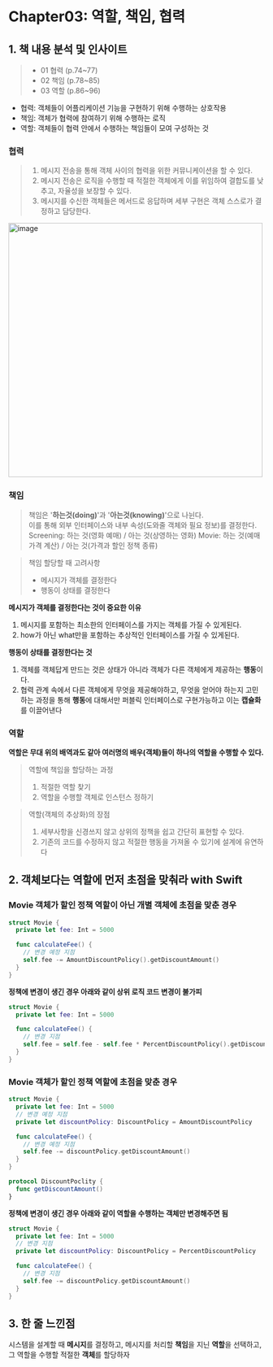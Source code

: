 # Chapter03: 역할, 책임, 협력

## 1. 책 내용 분석 및 인사이트
> - 01 협력 (p.74~77)
> - 02 책임 (p.78~85)
> - 03 역할 (p.86~96)

- 협력: 객체들이 어플리케이션 기능을 구현하기 위해 수행하는 상호작용
- 책임: 객체가 협력에 참여하기 위해 수행하는 로직
- 역할: 객체들이 협력 안에서 수행하는 책임들이 모여 구성하는 것

### 협력
> 1. 메시지 전송을 통해 객체 사이의 협력을 위한 커뮤니케이션을 할 수 있다.<br/>
> 2. 메시지 전송은 로직을 수행할 때 적절한 객체에게 이를 위임하여 결합도를 낮추고, 자율성을 보장할 수 있다.<br/>
> 3. 메시지를 수신한 객체들은 메서드로 응답하며 세부 구현은 객체 스스로가 결정하고 담당한다.

<img width="500" alt="image" src="https://github.com/HM4725/ObjectStudy/assets/26588989/b815d811-8d4e-4e31-b6dc-1e52bc7ada02">

### 책임
> 책임은 '**하는것(doing)**'과 '**아는것(knowing)**'으로 나뉜다.<br/>
> 이를 통해 외부 인터페이스와 내부 속성(도와줄 객체와 필요 정보)를 결정한다.<br/>
> Screening: 하는 것(영화 예매) / 아는 것(상영하는 영화)
> Movie: 하는 것(예매 가격 계산) / 아는 것(가격과 할인 정책 종류)

> 책임 할당할 때 고려사항
> - 메시지가 객체를 결정한다
> - 행동이 상태를 결정한다

**메시지가 객체를 결정한다는 것이 중요한 이유<br/>**
1. 메시지를 포함하는 최소한의 인터페이스를 가지는 객체를 가질 수 있게된다.
2. how가 아닌 what만을 포함하는 추상적인 인터페이스를 가질 수 있게된다.

**행동이 상태를 결정한다는 것<br/>**
1. 객체를 객체답게 만드는 것은 상태가 아니라 객체가 다른 객체에게 제공하는 **행동**이다.<br/>
2. 협력 관계 속에서 다른 객체에게 무엇을 제공해야하고, 무엇을 얻어야 하는지 고민하는 과정을 통해 **행동**에 대해서만 퍼블릭 인터페이스로 구현가능하고 이는 **캡슐화**를 이끌어낸다

### 역할
**역할은 무대 위의 배역과도 같아 여러명의 배우(객체)들이 하나의 역할을 수행할 수 있다.**
> 역할에 책임을 할당하는 과정
> 1. 적절한 역할 찾기
> 2. 역할을 수행할 객체로 인스턴스 정하기

> 역할(객체의 추상화)의 장점
> 1. 세부사항을 신경쓰지 않고 상위의 정책을 쉽고 간단히 표현할 수 있다.
> 2. 기존의 코드를 수정하지 않고 적절한 행동을 가져올 수 있기에 설계에 유연하다

## 2. 객체보다는 역할에 먼저 초점을 맞춰라 with Swift
### Movie 객체가 할인 정책 역할이 아닌 개별 객체에 초점을 맞춘 경우
```swift
struct Movie {
  private let fee: Int = 5000

  func calculateFee() {
    // 변경 예정 지점
    self.fee -= AmountDiscountPolicy().getDiscountAmount()
  }
}
```
**정책에 변경이 생긴 경우 아래와 같이 상위 로직 코드 변경이 불가피**
```swift
struct Movie {
  private let fee: Int = 5000

  func calculateFee() {
    // 변경 지점
    self.fee = self.fee - self.fee * PercentDiscountPolicy().getDiscountPercent()
  }
}
```
### Movie 객체가 할인 정책 역할에 초점을 맞춘 경우

```swift
struct Movie {
  private let fee: Int = 5000
  // 변경 예정 지점
  private let discountPolicy: DiscountPolicy = AmountDiscountPolicy

  func calculateFee() {
    // 변경 예정 지점
    self.fee -= discountPolicy.getDiscountAmount()
  }
}

protocol DiscountPoclity {
  func getDiscountAmount()
}
```
**정책에 변경이 생긴 경우 아래와 같이 역할을 수행하는 객체만 변경해주면 됨**
```swift
struct Movie {
  private let fee: Int = 5000
  // 변경 지점
  private let discountPolicy: DiscountPolicy = PercentDiscountPolicy

  func calculateFee() {
    // 변경 지점
    self.fee -= discountPolicy.getDiscountAmount()
  }
}
```

## 3. 한 줄 느낀점
시스템을 설계할 때 **메시지**를 결정하고, 메시지를 처리할 **책임**을 지닌 **역할**을 선택하고, 그 역할을 수행할 적절한 **객체**를 할당하자
